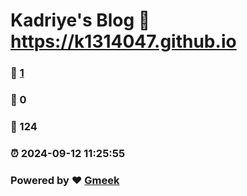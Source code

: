 # Kadriye's Blog :link: https://k1314047.github.io 
### :page_facing_up: [1](https://k1314047.github.io/tag.html) 
### :speech_balloon: 0 
### :hibiscus: 124 
### :alarm_clock: 2024-09-12 11:25:55 
### Powered by :heart: [Gmeek](https://github.com/Meekdai/Gmeek)
